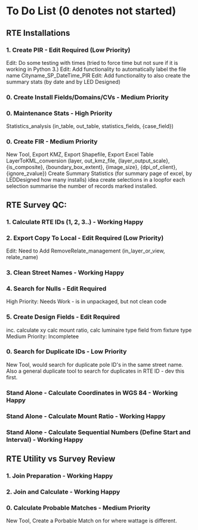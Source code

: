 # To Do List (0 denotes not started)


## RTE Installations
### 1. Create PIR - Edit Required (Low Priority)
Edit: Do some testing with times (tried to force time but not sure if it is working in Python 3.)
Edit: Add functionality to automatically label the file name Cityname_SP_DateTime_PIR
Edit: Add functionality to also create the summary stats (by date and by LED Designed)

### 0. Create Install Fields/Domains/CVs - Medium Priority

### 0. Maintenance Stats - High Priority
Statistics_analysis (in_table, out_table, statistics_fields, {case_field})

### 0. Create FIR - Medium Priority
New Tool, Export KMZ, Export Shapefile, Export Excel Table
LayerToKML_conversion (layer, out_kmz_file, {layer_output_scale}, {is_composite}, {boundary_box_extent}, {image_size}, {dpi_of_client}, {ignore_zvalue})
Create Summary Statistics (for summary page of excel, by LEDDesigned how many installs)
idea create selections in a loopfor each selection summarise the number of records marked installed.


## RTE Survey QC:
### 1. Calculate RTE IDs (1, 2, 3..) - Working Happy

### 2. Export Copy To Local - Edit Required (Low Priority)
Edit: Need to Add RemoveRelate_management (in_layer_or_view, relate_name)

### 3. Clean Street Names - Working Happy

### 4. Search for Nulls - Edit Required
High Priority: Needs Work - is in unpackaged, but not clean code

### 5. Create Design Fields - Edit Required
inc. calculate xy calc mount ratio, calc luminaire type field from fixture type
Medium Priority: Incompletee

### 0. Search for Duplicate IDs - Low Priority
New Tool, would search for duplicate pole ID's in the same street name.
Also a general duplicate tool to search for duplicates in RTE ID - dev this first.

### Stand Alone - Calculate Coordinates in WGS 84 - Working Happy

### Stand Alone - Calculate Mount Ratio - Working Happy

### Stand Alone - Calculate Sequential Numbers (Define Start and Interval) - Working Happy


## RTE Utility vs Survey Review
### 1. Join Preparation - Working Happy

### 2. Join and Calculate - Working Happy

### 0. Calculate Probable Matches - Medium Priority
New Tool, Create a Porbable Match on for where wattage is different.